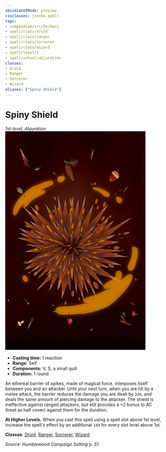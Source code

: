 ```yaml
---
obsidianUIMode: preview
cssclasses: json5e-spell
tags:
- compendium/src/5e/hwcs
- spell/class/druid
- spell/class/ranger
- spell/class/sorcerer
- spell/class/wizard
- spell/level/1
- spell/school/abjuration
classes:
- Druid
- Ranger
- Sorcerer
- Wizard
aliases: ["Spiny Shield"]
---
```

# Spiny Shield
*1st-level, Abjuration*  
![](https://raw.githubusercontent.com/5etools-mirror-2/5etools-img/main/spells/HWCS/Spiny-Shield.webp#right)  

- **Casting time:** 1 reaction
- **Range:** Self
- **Components:** V, S, a small quill
- **Duration:** 1 round

An ethereal barrier of spikes, made of magical force, interposes itself between you and an attacker. Until your next turn, when you are hit by a melee attack, the barrier reduces the damage you are dealt by `2d4`, and deals the same amount of piercing damage to the attacker. The shield is ineffective against ranged attackers, but still provides a +2 bonus to AC (treat as half cover) against them for the duration.

**At Higher Levels.** When you cast this spell using a spell slot above 1st level, increase the spell's effect by an additional `1d4` for every slot level above 1st.

**Classes**: [Druid](/3-Mechanics/CLI/classes/druid.md), [Ranger](/3-Mechanics/CLI/classes/ranger.md), [Sorcerer](/3-Mechanics/CLI/classes/sorcerer.md), [Wizard](/3-Mechanics/CLI/classes/wizard.md)

*Source: Humblewood Campaign Setting p. 51*